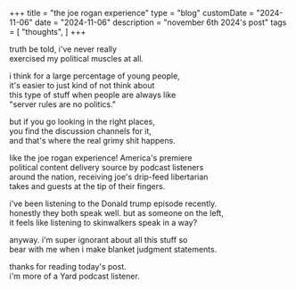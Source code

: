 +++
title = "the joe rogan experience"
type = "blog"
customDate = "2024-11-06"
date = "2024-11-06"
description = "november 6th 2024's post"
tags = [
    "thoughts",
]
+++

truth be told, i've never really\
exercised my political muscles at all.

i think for a large percentage of young people,\
it's easier to just kind of not think about\
this type of stuff when people are always like\
"server rules are no politics."

but if you go looking in the right places,\
you find the discussion channels for it,\
and that's where the real grimy shit happens.

like the joe rogan experience! America's premiere\
political content delivery source by podcast listeners\
around the nation, receiving joe's drip-feed libertarian\
takes and guests at the tip of their fingers.

i've been listening to the Donald trump episode recently.\
honestly they both speak well. but as someone on the left,\
it feels like listening to skinwalkers speak in a way?

anyway. i'm super ignorant about all this stuff so\
bear with me when i make blanket judgment statements.

thanks for reading today's post.\
i'm more of a Yard podcast listener.